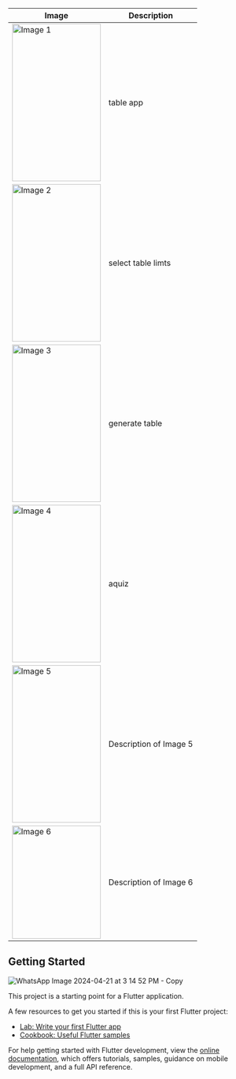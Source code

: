 | Image | Description |
| ----- | ----------- |
| <img src="https://github.com/shahzaibkamal/Table_Generator_App_Project/assets/161307227/e568b159-d231-43a5-899c-8d80ddfa5854" width="180" height="320" alt="Image 1"> | table app |
| <img src="https://github.com/shahzaibkamal/Table_Generator_App_Project/assets/161307227/aaa54c49-fb03-436f-acec-2271062d69d5" width="180" height="320" alt="Image 2"> | select table limts |
| <img src="https://github.com/shahzaibkamal/Table_Generator_App_Project/assets/161307227/8efa743c-ec7e-460e-8bcb-d4906001185d" width="180" height="320" alt="Image 3"> | generate table |
| <img src="https://github.com/shahzaibkamal/Table_Generator_App_Project/assets/161307227/5c6abcd5-ff9c-4542-b092-c7b241c7a050" width="180" height="320" alt="Image 4"> | aquiz |
| <img src="https://github.com/shahzaibkamal/Table_Generator_App_Project/assets/161307227/7e660b42-1f0a-406f-9832-eb1eee2a1918" width="180" height="320" alt="Image 5"> | Description of Image 5 |
| <img src="https://github.com/shahzaibkamal/Table_Generator_App_Project/assets/161307227/cc4c1fbf-b6c0-42d6-89a3-18f82bacd8b0" width="180" height="230" alt="Image 6"> | Description of Image 6 |


## Getting Started
![WhatsApp Image 2024-04-21 at 3 14 52 PM - Copy](https://github.com/shahzaibkamal/Table_Generator_App_Project/assets/161307227/c6af930d-fa59-4681-8dce-9879fa35791b)

This project is a starting point for a Flutter application.

A few resources to get you started if this is your first Flutter project:

- [Lab: Write your first Flutter app](https://docs.flutter.dev/get-started/codelab)
- [Cookbook: Useful Flutter samples](https://docs.flutter.dev/cookbook)

For help getting started with Flutter development, view the
[online documentation](https://docs.flutter.dev/), which offers tutorials,
samples, guidance on mobile development, and a full API reference.
